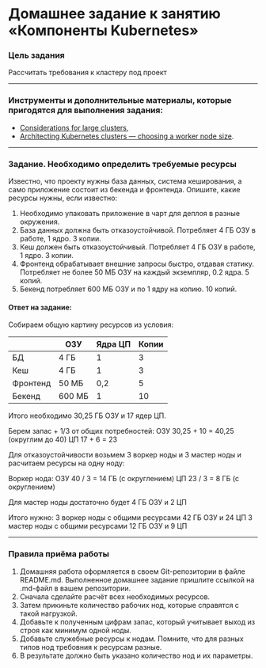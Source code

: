 # Домашнее задание к занятию «Компоненты Kubernetes»

### Цель задания

Рассчитать требования к кластеру под проект

------

### Инструменты и дополнительные материалы, которые пригодятся для выполнения задания:

- [Considerations for large clusters](https://kubernetes.io/docs/setup/best-practices/cluster-large/),
- [Architecting Kubernetes clusters — choosing a worker node size](https://learnk8s.io/kubernetes-node-size).

------

### Задание. Необходимо определить требуемые ресурсы
Известно, что проекту нужны база данных, система кеширования, а само приложение состоит из бекенда и фронтенда. Опишите, какие ресурсы нужны, если известно:

1. Необходимо упаковать приложение в чарт для деплоя в разные окружения. 
2. База данных должна быть отказоустойчивой. Потребляет 4 ГБ ОЗУ в работе, 1 ядро. 3 копии. 
3. Кеш должен быть отказоустойчивый. Потребляет 4 ГБ ОЗУ в работе, 1 ядро. 3 копии. 
4. Фронтенд обрабатывает внешние запросы быстро, отдавая статику. Потребляет не более 50 МБ ОЗУ на каждый экземпляр, 0.2 ядра. 5 копий. 
5. Бекенд потребляет 600 МБ ОЗУ и по 1 ядру на копию. 10 копий.

#### Ответ на задание:

Собираем общую картину ресурсов из условия:

|          | ОЗУ    | Ядра ЦП  | Копии | 
|----------|--------|----------|-------|
| БД       | 4 ГБ   | 1        | 3     | 
| Кеш      | 4 ГБ   | 1        | 3     | 
| Фронтенд | 50 МБ  | 0,2      | 5     | 
| Бекенд   | 600 МБ | 1        | 10    | 

Итого необходимо 30,25 ГБ ОЗУ и 17 ядер ЦП.

Берем запас + 1/3 от общих потребностей:
ОЗУ 30,25 + 10 = 40,25 (округлим до 40)
ЦП 17 + 6 = 23

Для отказоустойчивости возьмем 3 воркер ноды и 3 мастер ноды и расчитаем ресурсы на одну ноду:

Воркер нода:
ОЗУ 40 / 3 = 14 ГБ (с округлением)
ЦП 23 / 3 = 8 ГБ (с округлением)

Для мастер ноды достаточно будет 4 ГБ ОЗУ и 2 ЦП

Итого нужно:
3 воркер ноды с общими ресурсами 42 ГБ ОЗУ и 24 ЦП
3 мастер ноды с общими ресурсами 12 ГБ ОЗУ и 9 ЦП

----

### Правила приёма работы

1. Домашняя работа оформляется в своем Git-репозитории в файле README.md. Выполненное домашнее задание пришлите ссылкой на .md-файл в вашем репозитории.
2. Сначала сделайте расчёт всех необходимых ресурсов.
3. Затем прикиньте количество рабочих нод, которые справятся с такой нагрузкой.
4. Добавьте к полученным цифрам запас, который учитывает выход из строя как минимум одной ноды. 
5. Добавьте служебные ресурсы к нодам. Помните, что для разных типов нод требовния к ресурсам разные. 
6. В результате должно быть указано количество нод и их параметры.